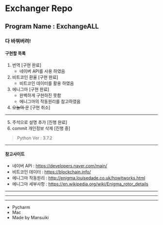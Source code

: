 # Exchanger Repo

## Program Name : ExchangeALL

### 다 바꿔버려!

#### 구현할 목록

1. 번역 [구현 완료]
    * 네이버 API를 사용 하였음
2. 비트코인 환율 [구현 완료]
    * 비트코인 데이터를 활용 하였음
3. 에니그마 [구현 완료]
    * 완벽하게 구현하진 못함
    * 에니그마의 작동원리를 참고하였음
4. ~~오늘의 운~~ [구현 취소]
----

5. 주석으로 설명 추가 [진행 완료]
6. commit 개인정보 삭제 [진행 중]

> Python Ver : 3.7.2

------------------------
#### 참고사이트
* 네이버 API : https://developers.naver.com/main/
* 비트코인 데이터 : https://blockchain.info/
* 에니그마 작동원리 : http://enigma.louisedade.co.uk/howitworks.html
* 에니그마 세부사항 : https://en.wikipedia.org/wiki/Enigma_rotor_details 

----------
----------
----------
* Pycharm
* Mac
* Made by Mansuiki
